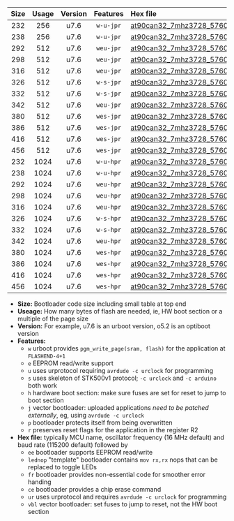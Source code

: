 |Size|Usage|Version|Features|Hex file|
|:-:|:-:|:-:|:-:|:--|
|232|256|u7.6|`w-u-jpr`|[at90can32_7mhz3728_57600bps_ur_vbl.hex](https://raw.githubusercontent.com/stefanrueger/urboot/main/at90can32_7mhz3728_57600bps_ur_vbl.hex)|
|238|256|u7.6|`w-u-jpr`|[at90can32_7mhz3728_57600bps_lednop_ur_vbl.hex](https://raw.githubusercontent.com/stefanrueger/urboot/main/at90can32_7mhz3728_57600bps_lednop_ur_vbl.hex)|
|292|512|u7.6|`weu-jpr`|[at90can32_7mhz3728_57600bps_ee_ur_vbl.hex](https://raw.githubusercontent.com/stefanrueger/urboot/main/at90can32_7mhz3728_57600bps_ee_ur_vbl.hex)|
|298|512|u7.6|`weu-jpr`|[at90can32_7mhz3728_57600bps_ee_lednop_ur_vbl.hex](https://raw.githubusercontent.com/stefanrueger/urboot/main/at90can32_7mhz3728_57600bps_ee_lednop_ur_vbl.hex)|
|316|512|u7.6|`weu-jpr`|[at90can32_7mhz3728_57600bps_ee_lednop_fr_ur_vbl.hex](https://raw.githubusercontent.com/stefanrueger/urboot/main/at90can32_7mhz3728_57600bps_ee_lednop_fr_ur_vbl.hex)|
|326|512|u7.6|`w-s-jpr`|[at90can32_7mhz3728_57600bps_vbl.hex](https://raw.githubusercontent.com/stefanrueger/urboot/main/at90can32_7mhz3728_57600bps_vbl.hex)|
|332|512|u7.6|`w-s-jpr`|[at90can32_7mhz3728_57600bps_lednop_vbl.hex](https://raw.githubusercontent.com/stefanrueger/urboot/main/at90can32_7mhz3728_57600bps_lednop_vbl.hex)|
|342|512|u7.6|`weu-jpr`|[at90can32_7mhz3728_57600bps_ee_lednop_fr_ce_ur_vbl.hex](https://raw.githubusercontent.com/stefanrueger/urboot/main/at90can32_7mhz3728_57600bps_ee_lednop_fr_ce_ur_vbl.hex)|
|380|512|u7.6|`wes-jpr`|[at90can32_7mhz3728_57600bps_ee_vbl.hex](https://raw.githubusercontent.com/stefanrueger/urboot/main/at90can32_7mhz3728_57600bps_ee_vbl.hex)|
|386|512|u7.6|`wes-jpr`|[at90can32_7mhz3728_57600bps_ee_lednop_vbl.hex](https://raw.githubusercontent.com/stefanrueger/urboot/main/at90can32_7mhz3728_57600bps_ee_lednop_vbl.hex)|
|416|512|u7.6|`wes-jpr`|[at90can32_7mhz3728_57600bps_ee_lednop_fr_vbl.hex](https://raw.githubusercontent.com/stefanrueger/urboot/main/at90can32_7mhz3728_57600bps_ee_lednop_fr_vbl.hex)|
|456|512|u7.6|`wes-jpr`|[at90can32_7mhz3728_57600bps_ee_lednop_fr_ce_vbl.hex](https://raw.githubusercontent.com/stefanrueger/urboot/main/at90can32_7mhz3728_57600bps_ee_lednop_fr_ce_vbl.hex)|
|232|1024|u7.6|`w-u-hpr`|[at90can32_7mhz3728_57600bps_ur.hex](https://raw.githubusercontent.com/stefanrueger/urboot/main/at90can32_7mhz3728_57600bps_ur.hex)|
|238|1024|u7.6|`w-u-hpr`|[at90can32_7mhz3728_57600bps_lednop_ur.hex](https://raw.githubusercontent.com/stefanrueger/urboot/main/at90can32_7mhz3728_57600bps_lednop_ur.hex)|
|292|1024|u7.6|`weu-hpr`|[at90can32_7mhz3728_57600bps_ee_ur.hex](https://raw.githubusercontent.com/stefanrueger/urboot/main/at90can32_7mhz3728_57600bps_ee_ur.hex)|
|298|1024|u7.6|`weu-hpr`|[at90can32_7mhz3728_57600bps_ee_lednop_ur.hex](https://raw.githubusercontent.com/stefanrueger/urboot/main/at90can32_7mhz3728_57600bps_ee_lednop_ur.hex)|
|316|1024|u7.6|`weu-hpr`|[at90can32_7mhz3728_57600bps_ee_lednop_fr_ur.hex](https://raw.githubusercontent.com/stefanrueger/urboot/main/at90can32_7mhz3728_57600bps_ee_lednop_fr_ur.hex)|
|326|1024|u7.6|`w-s-hpr`|[at90can32_7mhz3728_57600bps.hex](https://raw.githubusercontent.com/stefanrueger/urboot/main/at90can32_7mhz3728_57600bps.hex)|
|332|1024|u7.6|`w-s-hpr`|[at90can32_7mhz3728_57600bps_lednop.hex](https://raw.githubusercontent.com/stefanrueger/urboot/main/at90can32_7mhz3728_57600bps_lednop.hex)|
|342|1024|u7.6|`weu-hpr`|[at90can32_7mhz3728_57600bps_ee_lednop_fr_ce_ur.hex](https://raw.githubusercontent.com/stefanrueger/urboot/main/at90can32_7mhz3728_57600bps_ee_lednop_fr_ce_ur.hex)|
|380|1024|u7.6|`wes-hpr`|[at90can32_7mhz3728_57600bps_ee.hex](https://raw.githubusercontent.com/stefanrueger/urboot/main/at90can32_7mhz3728_57600bps_ee.hex)|
|386|1024|u7.6|`wes-hpr`|[at90can32_7mhz3728_57600bps_ee_lednop.hex](https://raw.githubusercontent.com/stefanrueger/urboot/main/at90can32_7mhz3728_57600bps_ee_lednop.hex)|
|416|1024|u7.6|`wes-hpr`|[at90can32_7mhz3728_57600bps_ee_lednop_fr.hex](https://raw.githubusercontent.com/stefanrueger/urboot/main/at90can32_7mhz3728_57600bps_ee_lednop_fr.hex)|
|456|1024|u7.6|`wes-hpr`|[at90can32_7mhz3728_57600bps_ee_lednop_fr_ce.hex](https://raw.githubusercontent.com/stefanrueger/urboot/main/at90can32_7mhz3728_57600bps_ee_lednop_fr_ce.hex)|

- **Size:** Bootloader code size including small table at top end
- **Useage:** How many bytes of flash are needed, ie, HW boot section or a multiple of the page size
- **Version:** For example, u7.6 is an urboot version, o5.2 is an optiboot version
- **Features:**
  + `w` urboot provides `pgm_write_page(sram, flash)` for the application at `FLASHEND-4+1`
  + `e` EEPROM read/write support
  + `u` uses urprotocol requiring `avrdude -c urclock` for programming
  + `s` uses skeleton of STK500v1 protocol; `-c urclock` and `-c arduino` both work
  + `h` hardware boot section: make sure fuses are set for reset to jump to boot section
  + `j` vector bootloader: uploaded applications *need to be patched externally*, eg, using `avrdude -c urclock`
  + `p` bootloader protects itself from being overwritten
  + `r` preserves reset flags for the application in the register R2
- **Hex file:** typically MCU name, oscillator frequency (16 MHz default) and baud rate (115200 default) followed by
  + `ee` bootloader supports EEPROM read/write
  + `lednop` "template" bootloader contains `mov rx,rx` nops that can be replaced to toggle LEDs
  + `fr` bootloader provides non-essential code for smoother error handing
  + `ce` bootloader provides a chip erase command
  + `ur` uses urprotocol and requires `avrdude -c urclock` for programming
  + `vbl` vector bootloader: set fuses to jump to reset, not the HW boot section
